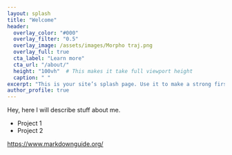 ```yaml
---
layout: splash
title: "Welcome"
header:
  overlay_color: "#000"
  overlay_filter: "0.5"
  overlay_image: /assets/images/Morpho traj.png
  overlay_full: true
  cta_label: "Learn more"
  cta_url: "/about/"
  height: "100vh"  # This makes it take full viewport height
  caption: " "
excerpt: "This is your site’s splash page. Use it to make a strong first impression!"
author_profile: true
---
```


Hey, here I will describe stuff about me.

- Project 1
- Project 2

https://www.markdownguide.org/
